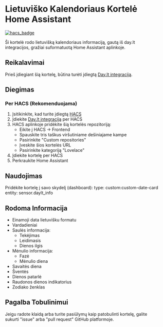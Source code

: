 # Lietuviško Kalendoriaus Kortelė Home Assistant

[![hacs_badge](https://img.shields.io/badge/HACS-Custom-41BDF5.svg)](https://github.com/hacs/integration)

Ši kortelė rodo lietuvišką kalendoriaus informaciją, gautą iš day.lt integracijos, gražiai suformatuotą Home Assistant aplinkoje.

## Reikalavimai

Prieš įdiegiant šią kortelę, būtina turėti įdiegtą [Day.lt integraciją](https://github.com/braticks/hass-daylt).

## Diegimas

### Per HACS (Rekomenduojama)
1. Įsitikinkite, kad turite įdiegtą [HACS](https://hacs.xyz/)
2. Įdiekite [Day.lt integraciją](https://github.com/braticks/hass-daylt) per HACS
3. HACS aplinkoje pridėkite šią kortelės repozitoriją:
   - Eikite į HACS → Frontend
   - Spauskite tris taškus viršutiniame dešiniajame kampe
   - Pasirinkite "Custom repositories"
   - Įveskite šios kortelės URL
   - Pasirinkite kategoriją "Lovelace"
4. Įdiekite kortelę per HACS
5. Perkraukite Home Assistant


## Naudojimas

Pridėkite kortelę į savo skydelį (dashboard):
  type: custom:custom-date-card
  entity: sensor.daylt_info



## Rodoma Informacija

- Einamoji data lietuvišku formatu
- Vardadieniai
- Saulės informacija:
  - Tekėjimas
  - Leidimasis
  - Dienos ilgis
- Mėnulio informacija:
  - Fazė
  - Mėnulio diena
- Savaitės diena
- Šventės
- Dienos patarlė
- Raudonos dienos indikatorius
- Zodiako ženklas



## Pagalba Tobulinimui

Jeigu radote klaidą arba turite pasiūlymų kaip patobulinti kortelę, galite sukurti "issue" arba "pull request" GitHub platformoje.

